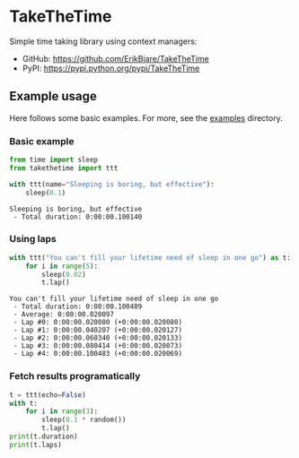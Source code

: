 TakeTheTime
===========

Simple time taking library using context managers:

 - GitHub: https://github.com/ErikBjare/TakeTheTime
 - PyPI: https://pypi.python.org/pypi/TakeTheTime

## Example usage

Here follows some basic examples. For more, see the [examples](./examples) directory.

### Basic example

```python
from time import sleep
from takethetime import ttt

with ttt(name="Sleeping is boring, but effective"):
    sleep(0.1)                                     
```

```
Sleeping is boring, but effective
 - Total duration: 0:00:00.100140
```

### Using laps

```python
with ttt("You can't fill your lifetime need of sleep in one go") as t:
    for i in range(5):                                                
        sleep(0.02)                                                   
        t.lap()                                                       
```

```
You can't fill your lifetime need of sleep in one go
 - Total duration: 0:00:00.100489
 - Average: 0:00:00.020097
 - Lap #0: 0:00:00.020080 (+0:00:00.020080)
 - Lap #1: 0:00:00.040207 (+0:00:00.020127)
 - Lap #2: 0:00:00.060340 (+0:00:00.020133)
 - Lap #3: 0:00:00.080414 (+0:00:00.020073)
 - Lap #4: 0:00:00.100483 (+0:00:00.020069)
```

### Fetch results programatically

```python
t = ttt(echo=False)
with t:
    for i in range(3):
        sleep(0.1 * random())
        t.lap()
print(t.duration)
print(t.laps)
```

